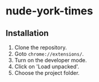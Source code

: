 # nude-york-times
## Installation

1. Clone the repository.
2. Goto `chrome://extensions/`.
3. Turn on the developer mode.
4. Click on 'Load unpacked'.
5. Choose the project folder.
